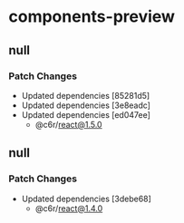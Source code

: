 # components-preview

## null

### Patch Changes

- Updated dependencies [85281d5]
- Updated dependencies [3e8eadc]
- Updated dependencies [ed047ee]
  - @c6r/react@1.5.0

## null

### Patch Changes

- Updated dependencies [3debe68]
  - @c6r/react@1.4.0
